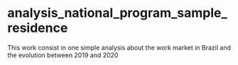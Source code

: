 # analysis_national_program_sample_residence

This work consist in one simple analysis about the work market in Brazil and the evolution between 2019 and 2020
